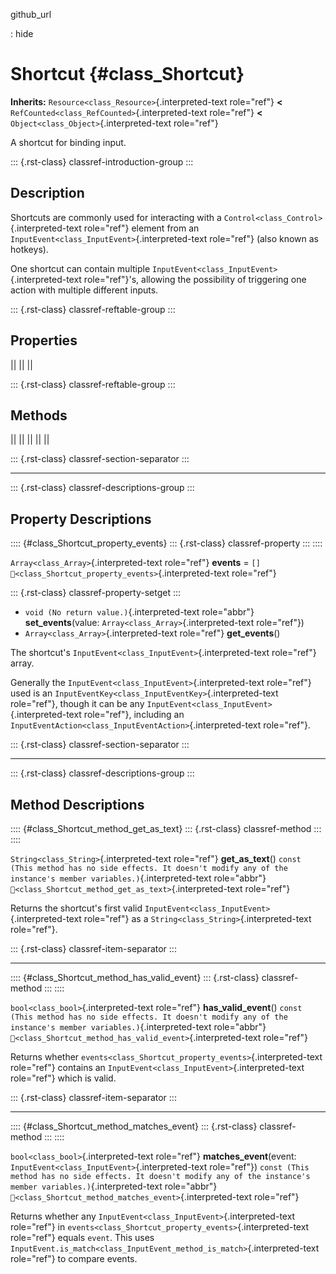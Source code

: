github_url

:   hide

# Shortcut {#class_Shortcut}

**Inherits:** `Resource<class_Resource>`{.interpreted-text role="ref"}
**\<** `RefCounted<class_RefCounted>`{.interpreted-text role="ref"}
**\<** `Object<class_Object>`{.interpreted-text role="ref"}

A shortcut for binding input.

::: {.rst-class}
classref-introduction-group
:::

## Description

Shortcuts are commonly used for interacting with a
`Control<class_Control>`{.interpreted-text role="ref"} element from an
`InputEvent<class_InputEvent>`{.interpreted-text role="ref"} (also known
as hotkeys).

One shortcut can contain multiple
`InputEvent<class_InputEvent>`{.interpreted-text role="ref"}\'s,
allowing the possibility of triggering one action with multiple
different inputs.

::: {.rst-class}
classref-reftable-group
:::

## Properties

||
||
||

::: {.rst-class}
classref-reftable-group
:::

## Methods

||
||
||
||
||

::: {.rst-class}
classref-section-separator
:::

------------------------------------------------------------------------

::: {.rst-class}
classref-descriptions-group
:::

## Property Descriptions

:::: {#class_Shortcut_property_events}
::: {.rst-class}
classref-property
:::
::::

`Array<class_Array>`{.interpreted-text role="ref"} **events** = `[]`
`🔗<class_Shortcut_property_events>`{.interpreted-text role="ref"}

::: {.rst-class}
classref-property-setget
:::

- `void (No return value.)`{.interpreted-text role="abbr"}
  **set_events**(value: `Array<class_Array>`{.interpreted-text
  role="ref"})
- `Array<class_Array>`{.interpreted-text role="ref"} **get_events**()

The shortcut\'s `InputEvent<class_InputEvent>`{.interpreted-text
role="ref"} array.

Generally the `InputEvent<class_InputEvent>`{.interpreted-text
role="ref"} used is an
`InputEventKey<class_InputEventKey>`{.interpreted-text role="ref"},
though it can be any `InputEvent<class_InputEvent>`{.interpreted-text
role="ref"}, including an
`InputEventAction<class_InputEventAction>`{.interpreted-text
role="ref"}.

::: {.rst-class}
classref-section-separator
:::

------------------------------------------------------------------------

::: {.rst-class}
classref-descriptions-group
:::

## Method Descriptions

:::: {#class_Shortcut_method_get_as_text}
::: {.rst-class}
classref-method
:::
::::

`String<class_String>`{.interpreted-text role="ref"} **get_as_text**()
`const (This method has no side effects. It doesn't modify any of the instance's member variables.)`{.interpreted-text
role="abbr"} `🔗<class_Shortcut_method_get_as_text>`{.interpreted-text
role="ref"}

Returns the shortcut\'s first valid
`InputEvent<class_InputEvent>`{.interpreted-text role="ref"} as a
`String<class_String>`{.interpreted-text role="ref"}.

::: {.rst-class}
classref-item-separator
:::

------------------------------------------------------------------------

:::: {#class_Shortcut_method_has_valid_event}
::: {.rst-class}
classref-method
:::
::::

`bool<class_bool>`{.interpreted-text role="ref"} **has_valid_event**()
`const (This method has no side effects. It doesn't modify any of the instance's member variables.)`{.interpreted-text
role="abbr"}
`🔗<class_Shortcut_method_has_valid_event>`{.interpreted-text
role="ref"}

Returns whether
`events<class_Shortcut_property_events>`{.interpreted-text role="ref"}
contains an `InputEvent<class_InputEvent>`{.interpreted-text role="ref"}
which is valid.

::: {.rst-class}
classref-item-separator
:::

------------------------------------------------------------------------

:::: {#class_Shortcut_method_matches_event}
::: {.rst-class}
classref-method
:::
::::

`bool<class_bool>`{.interpreted-text role="ref"}
**matches_event**(event:
`InputEvent<class_InputEvent>`{.interpreted-text role="ref"})
`const (This method has no side effects. It doesn't modify any of the instance's member variables.)`{.interpreted-text
role="abbr"} `🔗<class_Shortcut_method_matches_event>`{.interpreted-text
role="ref"}

Returns whether any `InputEvent<class_InputEvent>`{.interpreted-text
role="ref"} in
`events<class_Shortcut_property_events>`{.interpreted-text role="ref"}
equals `event`. This uses
`InputEvent.is_match<class_InputEvent_method_is_match>`{.interpreted-text
role="ref"} to compare events.
